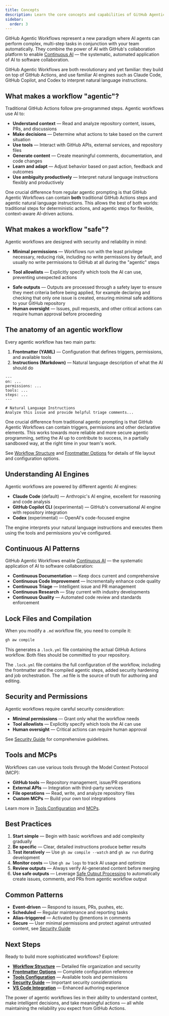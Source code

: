 ```yaml
---
title: Concepts
description: Learn the core concepts and capabilities of GitHub Agentic Workflows, combining AI agents with GitHub's collaboration platform for Continuous AI.
sidebar:
  order: 3
---
```


GitHub Agentic Workflows represent a new paradigm where AI agents can perform complex, multi-step tasks in conjunction with your team automatically. They combine the power of AI with GitHub's collaboration platform to enable [Continuous AI](https://githubnext.com/projects/continuous-ai) — the systematic, automated application of AI to software collaboration.

GitHub Agentic Workflows are both revolutionary and yet familiar: they build on top of GitHub Actions, and use familiar AI engines such as Claude Code, GitHub Copilot, and Codex to interpret natural language instructions.

## What makes a workflow "agentic"?

Traditional GitHub Actions follow pre-programmed steps. Agentic workflows use AI to:

- **Understand context** — Read and analyze repository content, issues, PRs, and discussions
- **Make decisions** — Determine what actions to take based on the current situation  
- **Use tools** — Interact with GitHub APIs, external services, and repository files
- **Generate content** — Create meaningful comments, documentation, and code changes
- **Learn and adapt** — Adjust behavior based on past action, feedback and outcomes
- **Use ambiguity productively** — Interpret natural language instructions flexibly and productively

One crucial difference from regular agentic prompting is that GitHub Agentic Workflows can contain **both** traditional GitHub Actions steps and agentic natural language instructions. This allows the best of both worlds: traditional steps for deterministic actions, and agentic steps for flexible, context-aware AI-driven actions.

## What makes a workflow "safe"?

Agentic workflows are designed with security and reliability in mind:
- **Minimal permissions** — Workflows run with the least privilege necessary, reducing risk, including no write permissions by default, and usually no write permissions to GitHub at all during the "agentic" steps
* **Tool allowlists** — Explicitly specify which tools the AI can use, preventing unexpected actions
- **Safe outputs** — Outputs are processed through a safety layer to ensure they meet criteria before being applied, for example declaring and checking that only one issue is created, ensuring minimal safe additions to your GitHub repository
- **Human oversight** — Issues, pull requests, and other critical actions can require human approval before proceeding

## The anatomy of an agentic workflow

Every agentic workflow has two main parts:

1. **Frontmatter (YAML)** — Configuration that defines triggers, permissions, and available tools
2. **Instructions (Markdown)** — Natural language description of what the AI should do

```aw warp
---
on: ...
permissions: ...
tools: ...
steps: ...
---

# Natural Language Instructions
Analyze this issue and provide helpful triage comments...
```

One crucial difference from traditional agentic prompting is that GitHub Agentic Workflows can contain triggers, permissions and other declarative elements. This works towards more reliable and more secure agentic programming, setting the AI up to contribute to success, in a partially sandboxed way, at the right time in your team's work.

See [Workflow Structure](/gh-aw/reference/workflow-structure/) and [Frontmatter Options](/gh-aw/reference/frontmatter/) for details of file layout and configuration options.

## Understanding AI Engines

Agentic workflows are powered by different agentic AI engines:

- **Claude Code** (default) — Anthropic's AI engine, excellent for reasoning and code analysis
- **GitHub Copilot CLI** (experimental) — GitHub's conversational AI engine with repository integration
- **Codex** (experimental) — OpenAI's code-focused engine

The engine interprets your natural language instructions and executes them using the tools and permissions you've configured.

## Continuous AI Patterns

GitHub Agentic Workflows enable [Continuous AI](https://githubnext.com/projects/continuous-ai) — the systematic application of AI to software collaboration:

- **Continuous Documentation** — Keep docs current and comprehensive
- **Continuous Code Improvement** — Incrementally enhance code quality
- **Continuous Triage** — Intelligent issue and PR management
- **Continuous Research** — Stay current with industry developments
- **Continuous Quality** — Automated code review and standards enforcement

## Lock Files and Compilation

When you modify a `.md` workflow file, you need to compile it:

```bash
gh aw compile
```

This generates a `.lock.yml` file containing the actual GitHub Actions workflow. Both files should be committed to your repository.

The `.lock.yml` file contains the full configuration of the workflow, including the frontmatter and the compiled agentic steps, added security hardening and job orchestration. The `.md` file is the source of truth for authoring and editing.

## Security and Permissions

Agentic workflows require careful security consideration:

- **Minimal permissions** — Grant only what the workflow needs
- **Tool allowlists** — Explicitly specify which tools the AI can use  
- **Human oversight** — Critical actions can require human approval

See [Security Guide](/gh-aw/guides/security/) for comprehensive guidelines.

## Tools and MCPs

Workflows can use various tools through the Model Context Protocol (MCP):

- **GitHub tools** — Repository management, issue/PR operations
- **External APIs** — Integration with third-party services
- **File operations** — Read, write, and analyze repository files
- **Custom MCPs** — Build your own tool integrations

Learn more in [Tools Configuration](/gh-aw/reference/tools/) and [MCPs](/gh-aw/guides/mcps/).

## Best Practices

1. **Start simple** — Begin with basic workflows and add complexity gradually
2. **Be specific** — Clear, detailed instructions produce better results
3. **Test iteratively** — Use `gh aw compile --watch` and `gh aw run` during development
4. **Monitor costs** — Use `gh aw logs` to track AI usage and optimize
5. **Review outputs** — Always verify AI-generated content before merging
6. **Use safe outputs** — Leverage [Safe Output Processing](/gh-aw/reference/safe-outputs/) to automatically create issues, comments, and PRs from agentic workflow output

## Common Patterns

- **Event-driven** — Respond to issues, PRs, pushes, etc.
- **Scheduled** — Regular maintenance and reporting tasks
- **Alias-triggered** — Activated by @mentions in comments
- **Secure** — User minimal permissions and protect against untrusted content, see [Security Guide](/gh-aw/guides/security/)

## Next Steps

Ready to build more sophisticated workflows? Explore:

- **[Workflow Structure](/gh-aw/reference/workflow-structure/)** — Detailed file organization and security
- **[Frontmatter Options](/gh-aw/reference/frontmatter/)** — Complete configuration reference
- **[Tools Configuration](/gh-aw/reference/tools/)** — Available tools and permissions
- **[Security Guide](/gh-aw/guides/security/)** — Important security considerations
- **[VS Code Integration](/gh-aw/tools/vscode/)** — Enhanced authoring experience

The power of agentic workflows lies in their ability to understand context, make intelligent decisions, and take meaningful actions — all while maintaining the reliability you expect from GitHub Actions.

